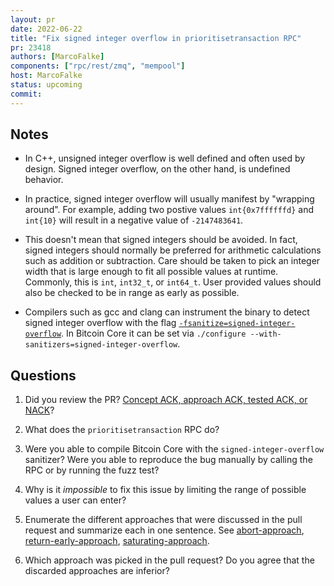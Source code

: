 ```yaml
---
layout: pr
date: 2022-06-22
title: "Fix signed integer overflow in prioritisetransaction RPC"
pr: 23418
authors: [MarcoFalke]
components: ["rpc/rest/zmq", "mempool"]
host: MarcoFalke
status: upcoming
commit:
---
```



## Notes

* In C++, unsigned integer overflow is well defined and often used by design.
 Signed integer overflow, on the other hand, is undefined behavior.

* In practice, signed integer overflow will usually manifest by "wrapping
  around". For example, adding two postive values `int{0x7ffffffd}` and
  `int{10}` will result in a negative value of `-2147483641`.

* This doesn't mean that signed integers should be avoided. In fact, signed
  integers should normally be preferred for arithmetic calculations such as
  addition or subtraction. Care should be taken to pick an integer width that
  is large enough to fit all possible values at runtime. Commonly, this is
  `int`, `int32_t`, or `int64_t`. User provided values should also be checked
  to be in range as early as possible.

* Compilers such as gcc and clang can instrument the binary to detect signed
  integer overflow with the flag
  [`-fsanitize=signed-integer-overflow`](https://clang.llvm.org/docs/UndefinedBehaviorSanitizer.html).
  In Bitcoin Core it can be set via `./configure --with-sanitizers=signed-integer-overflow`.

## Questions

1. Did you review the PR? [Concept ACK, approach ACK, tested ACK, or NACK](https://github.com/bitcoin/bitcoin/blob/master/CONTRIBUTING.md#peer-review)?

1. What does the `prioritisetransaction` RPC do?

1. Were you able to compile Bitcoin Core with the `signed-integer-overflow` sanitizer?
   Were you able to reproduce the bug manually by calling the RPC or by running the fuzz
   test?

1. Why is it *impossible* to fix this issue by limiting the range of possible
   values a user can enter?

1. Enumerate the different approaches that were discussed in the pull request and
   summarize each in one sentence. See
   [abort-approach](https://github.com/bitcoin/bitcoin/pull/23418#discussion_r742736167),
   [return-early-approach](https://github.com/bitcoin/bitcoin/commit/e8522d082e5b7ab421e62c8e76fabbea24531a8d#diff-c065d4cd2398ad0dbcef393c5dfc53f465bf44723348892395fffd2fb3bac522R37),
   [saturating-approach](https://github.com/bitcoin/bitcoin/pull/23418#discussion_r744953272).

1. Which approach was picked in the pull request? Do you agree that the
   discarded approaches are inferior?

<!-- TODO: After meeting, uncomment and add meeting log between the irc tags
## Meeting Log

{% irc %}
{% endirc %}
-->

